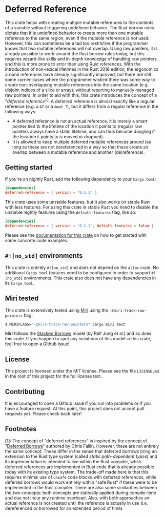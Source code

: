# Deferred Reference
This crate helps with creating multiple mutable references to the contents of a variable without triggering undefined behavior.
The Rust borrow rules dictate that it is undefined behavior to create more than one mutable reference to the same region,
even if the mutable reference is not used. However, this can sometimes be a tad too restrictive if the programmer knows
that two mutable references will not overlap. Using raw pointers, it is already possible to work-around the Rust borrow rules today,
but this requires wizard-like skills and in-depth knowledge of handling raw pointers and this is more prone to error than
using Rust references. With the introduction of non-lexical lifetimes in the Rust 2018 edition, the ergonomics around references 
have already significantly improved, but there are still some corner-cases where the programmer wished there was some way
to create non-overlapping mutable references into the same location (e.g. disjoint indices of a slice or array), without
resorting to manually managed raw pointers. In order to aid with this, this crate introduces the concept of a
"*deferred reference*"<sup >[1](#footnote1)</a></sup>. A deferred reference is almost exactly like a regular reference
(e.g. a `&T` or a `&mut T`), but it differs from a regular reference in the following ways:
* A deferred reference is not an actual reference, it is merely a smart pointer tied to the lifetime of the location it points to
  (regular raw pointers always have a static lifetime, and can thus become dangling if the location it points to is moved or dropped).
* It is allowed to keep multiple deferred mutable references around (as long as these are not dereferenced in a way so that
  these create an overlap between a mutable reference and another (de)reference).

## Getting started
If you're on nightly Rust, add the following dependency to your `Cargo.toml`:

```toml
[dependencies]
deferred-reference = { version = "0.1.1" }
```

This crate uses some unstable features, but it also works on stable Rust with less features.
For using this crate in stable Rust you need to disable the unstable nightly features using the `default-features` flag, like so:

```toml
[dependencies]
deferred-reference = { version = "0.1.1", default-features = false }
```

Please see the [documentation for this crate](https://docs.rs/deferred-reference) on how to get started with some concrete code examples.

## `#![no_std]` environments
This crate is entirely `#![no_std]` and does not depend on the `alloc` crate. No additional `Cargo.toml` features need to be configured
in order to support `#![no_std]` environments. This crate also does not have any dependencies in its `Cargo.toml`.

## Miri tested
This crate is extensively tested using [Miri](https://github.com/rust-lang/miri) using the `-Zmiri-track-raw-pointers` flag:
```bash
$ MIRIFLAGS="-Zmiri-track-raw-pointers" cargo miri test
```
Miri follows the [Stacked Borrows](https://github.com/rust-lang/unsafe-code-guidelines/blob/master/wip/stacked-borrows.md) model
(by Ralf Jung et al.) and so does this crate. If you happen to spot any violations of this model in this crate, feel free
to open a Github issue!

## License
This project is licensed under the MIT license. Please see the file `LICENSE.md` in the root of this project for the full license text.

## Contributing
It is encouraged to open a Github issue if you run into problems or if you have a feature request.
At this point, this project does not accept pull requests yet. Please check back later!

## Footnotes
<a name="footnote1"></a>
[1]: The concept of "deferred references" is inspired by the concept of "[Deferred Borrows](https://c1f.net/pubs/ecoop2020_defborrow.pdf)"
     authored by Chris Fallin. However, these are not entirely the same concept. These differ in the sense that deferred borrows bring
     an extension to the Rust type system (called *static path-dependent types*) and its implementation is intended to live within the
     Rust compiler, while deferred references are implemented in Rust code that is already possible today with its existing type system.
     The trade-off made here is that this requires minimal use of `unsafe` code blocks with deferred references, while deferred borrows
     would work entirely within "safe Rust" if these were to be implemented in the Rust compiler. There are also some similarities between
     the two concepts: both concepts are statically applied during compile-time and due not incur any runtime overhead. Also, with both
     approaches an actual reference is not created until the reference is actually in use (i.e. dereferenced or borrowed for an extended
     period of time).